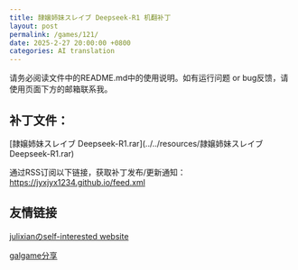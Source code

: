 ```yaml
---
title: 隷嬢姉妹スレイブ Deepseek-R1 机翻补丁
layout: post
permalink: /games/121/
date: 2025-2-27 20:00:00 +0800
categories: AI translation
---
```



请务必阅读文件中的README.md中的使用说明。如有运行问题 or bug反馈，请使用页面下方的邮箱联系我。



## 补丁文件：

[隷嬢姉妹スレイブ Deepseek-R1.rar](../../resources/隷嬢姉妹スレイブ Deepseek-R1.rar)

 

通过RSS订阅以下链接，获取补丁发布/更新通知：https://jyxjyx1234.github.io/feed.xml

## 友情链接

[julixianのself-interested website](https://julixian-siw.worldsystem.top/) 

[galgame分享](https://t.me/galgpt)